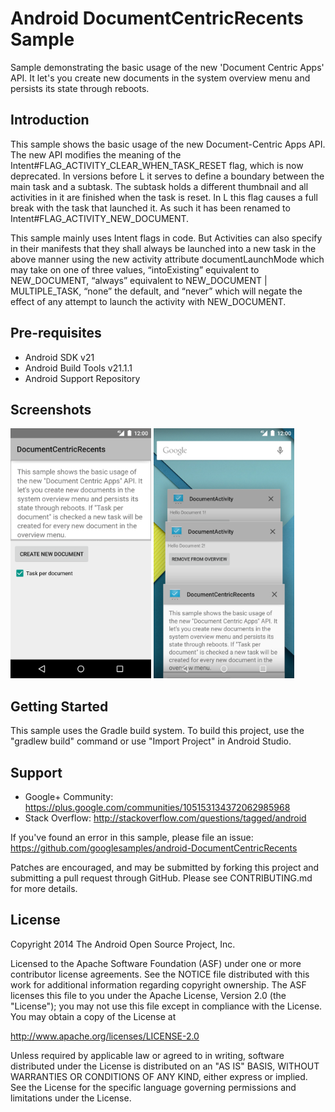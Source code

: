 Android DocumentCentricRecents Sample
===================================

Sample demonstrating the basic usage of the new 'Document Centric Apps' API.
It let's you create new documents in the system overview menu and persists its
state through reboots.

Introduction
------------

This sample shows the basic usage of the new Document-Centric Apps API. The new
API modifies the meaning of the Intent#FLAG_ACTIVITY_CLEAR_WHEN_TASK_RESET flag, which is
now deprecated. In versions before L it serves to define a boundary between the main task and a
subtask. The subtask holds a different thumbnail and all activities in it are finished when the
task is reset. In L this flag causes a full break with the task that launched it. As such it has
been renamed to Intent#FLAG_ACTIVITY_NEW_DOCUMENT.

This sample mainly uses Intent flags in code. But Activities can also specify in their manifests
that they shall always be launched into a new task in the above manner using the new activity
attribute documentLaunchMode which may take on one of three values, “intoExisting” equivalent to
NEW_DOCUMENT, “always” equivalent to NEW_DOCUMENT | MULTIPLE_TASK, “none” the default, and
“never” which will negate the effect of any attempt to launch the activity with NEW_DOCUMENT.

Pre-requisites
--------------

- Android SDK v21
- Android Build Tools v21.1.1
- Android Support Repository

Screenshots
-------------

<img src="screenshots/1-activity.png" height="400" alt="Screenshot"/> <img src="screenshots/2-overview.png" height="400" alt="Screenshot"/> 

Getting Started
---------------

This sample uses the Gradle build system. To build this project, use the
"gradlew build" command or use "Import Project" in Android Studio.

Support
-------

- Google+ Community: https://plus.google.com/communities/105153134372062985968
- Stack Overflow: http://stackoverflow.com/questions/tagged/android

If you've found an error in this sample, please file an issue:
https://github.com/googlesamples/android-DocumentCentricRecents

Patches are encouraged, and may be submitted by forking this project and
submitting a pull request through GitHub. Please see CONTRIBUTING.md for more details.

License
-------

Copyright 2014 The Android Open Source Project, Inc.

Licensed to the Apache Software Foundation (ASF) under one or more contributor
license agreements.  See the NOTICE file distributed with this work for
additional information regarding copyright ownership.  The ASF licenses this
file to you under the Apache License, Version 2.0 (the "License"); you may not
use this file except in compliance with the License.  You may obtain a copy of
the License at

http://www.apache.org/licenses/LICENSE-2.0

Unless required by applicable law or agreed to in writing, software
distributed under the License is distributed on an "AS IS" BASIS, WITHOUT
WARRANTIES OR CONDITIONS OF ANY KIND, either express or implied.  See the
License for the specific language governing permissions and limitations under
the License.
